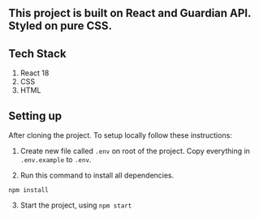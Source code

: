 ## This project is built on React and Guardian API. Styled on pure CSS.

## Tech Stack

1. React 18
2. CSS
3. HTML

## Setting up

After cloning the project. To setup locally follow these instructions:

1. Create new file called `.env` on root of the project. Copy everything in `.env.example` to `.env`.

2. Run this command to install all dependencies.

```
npm install
```

3. Start the project, using `npm start`
